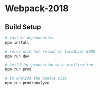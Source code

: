# Webpack-2018
## Build Setup

``` bash
# install dependencies
npm install

# serve with hot reload at localhost:8080
npm run dev

# build for production with minification
npm run prod

# to analyze the bundle size
npm run prod:analyze
